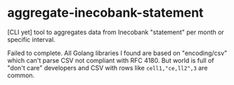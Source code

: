 # aggregate-inecobank-statement
[CLI yet] tool to aggregates data from Inecobank "statement" per month or specific interval.

Failed to complete. All Golang libraries I found are based on "encoding/csv" which can't
parse CSV not compliant with RFC 4180. But world is full of "don't care" developers
and CSV with rows like `cell1,"ce,ll2",3` are common.

